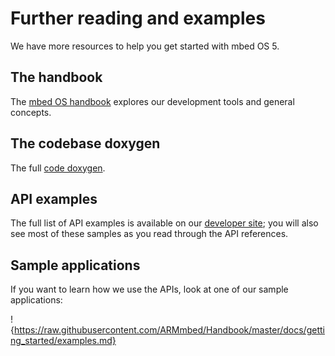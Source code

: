 # Further reading and examples

We have more resources to help you get started with mbed OS 5.

## The handbook

The [mbed OS handbook](https://docs.mbed.com/docs/mbed-os-handbook/) explores our development tools and general concepts.

## The codebase doxygen

The full [code doxygen](https://docs.mbed.com/docs/mbed-os-api/en/mbed-os-5.4/api/index.html).

## API examples

The full list of API examples is available on our [developer site](https://developer.mbed.org/teams/mbed_example/code/); you will also see most of these samples as you read through the API references. 

## Sample applications

If you want to learn how we use the APIs, look at one of our sample applications:

!{https://raw.githubusercontent.com/ARMmbed/Handbook/master/docs/getting_started/examples.md}
